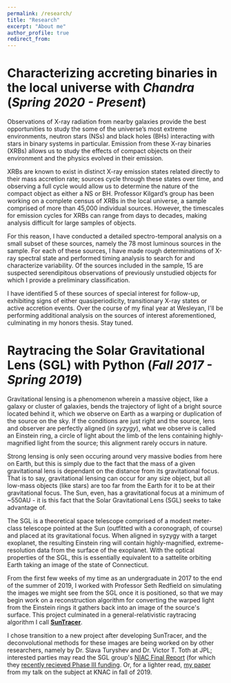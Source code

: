 ```yaml
---
permalink: /research/
title: "Research"
excerpt: "About me"
author_profile: true
redirect_from: 
---
```



# Characterizing accreting binaries in the local universe with *Chandra* (*Spring 2020 - Present*)

Observations of X-ray radiation from nearby galaxies provide the best opportunities to study the some of the universe’s most extreme environments, neutron stars (NSs) and black holes (BHs) interacting with stars in binary systems in particular. Emission from these X-ray binaries (XRBs) allows us to study the effects of compact objects on their environment and the physics evolved in their emission.

XRBs are known to exist in distinct X-ray emission states related directly to their mass accretion rate; sources cycle through these states over time, and observing a full cycle would allow us to determine the nature of the compact object as either a NS or BH. Professor Kilgard’s group has been working on a complete census of XRBs in the local universe, a sample comprised of more than 45,000 individual sources. However, the timescales for emission cycles for XRBs can range from days to decades, making analysis difficult for large samples of objects.

For this reason, I have conducted a detailed spectro-temporal analysis on a small subset of these sources, namely the 78 most luminous sources in the sample. For each of these sources, I have made rough determinations of X-ray spectral state and performed timing analysis to search for and characterize variability. Of the sources included in the sample, 15 are suspected serendipitous observations of previously unstudied objects for which I provide a preliminary classification. 

I have identified 5 of these sources of special interest for follow-up, exhibiting signs of either quasiperiodicity, transitionary X-ray states or active accretion events. Over the course of my final year at Wesleyan, I'll be performing additional analysis on the sources of interest aforementioned, culminating in my honors thesis. Stay tuned.


# Raytracing the Solar Gravitational Lens (SGL) with Python (*Fall 2017 - Spring 2019*)

Gravitational lensing is a phenomenon wherein a massive object, like a galaxy or cluster of galaxies, bends the trajectory of light of a bright source located behind it, which we observe on Earth as a warping or duplication of the source on the sky. If the conditions are just right and the source, lens and observer are perfectly aligned (*in syzygy*), what we observe is called an Einstein ring, a circle of light about the limb of the lens containing highly-magnified light from the source; this alignment rarely occurs in nature.

Strong lensing is only seen occuring around very massive bodies from here on Earth, but this is simply due to the fact that the mass of a given gravitational lens is dependant on the distance from its gravitational focus. That is to say, gravitational lensing can occur for any size object, but all low-mass objects (like stars) are too far from the Earth for it to be at their gravitational focus. The Sun, even, has a gravitational focus at a minimum of ~550AU - it is this fact that the Solar Gravitational Lens (SGL) seeks to take advantage of.

The SGL is a theoretical space telescope comprised of a modest meter-class telescope pointed at the Sun (outfitted with a coronograph, of course) and placed at its gravitational focus. When aligned in syzygy with a target exoplanet, the resulting Einstein ring will contain highly-magnified, extreme-resolution data from the surface of the exoplanet. With the optical properties of the SGL, this is essentially equivalent to a sattelite orbiting Earth taking an image of the state of Connecticut.

From the first few weeks of my time as an undergraduate in 2017 to the end of the summer of 2019, I worked with Professor Seth Redfield on simulating the images we might see from the SGL once it is positioned, so that we may begin work on a reconstruction algorithm for converting the warped light from the Einstein rings it gathers back into an image of the source's surface. This project culminated in a general-relativistic raytracing algorithm I call [<b style='font: courier'>SunTracer</b>](https://github.com/mvtea/sgl/tree/master/suntracer).

I chose transition to a new project after developing SunTracer, and the deconvolutional methods for these images are being worked on by other researchers, namely by Dr. Slava Turyshev and Dr. Victor T. Toth at JPL; interested parties may read the SGL group's [NIAC Final Report](https://arxiv.org/pdf/2002.11871.pdf) (for which they [recently recieved Phase III funding](https://www.nasa.gov/press-release/nasa-selects-early-stage-technology-concepts-for-new-continued-study). Or, for a lighter read, [my paper](https://mvtea.github.io/files/tea_knac2019.pdf) from my talk on the subject at KNAC in fall of 2019.
